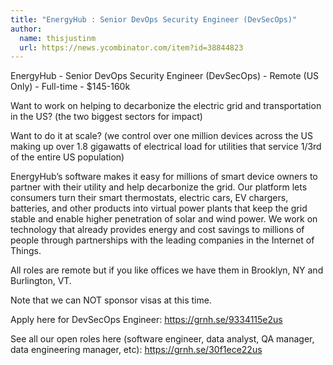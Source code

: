 ```yaml
---
title: "EnergyHub : Senior DevOps Security Engineer (DevSecOps)"
author:
  name: thisjustinm
  url: https://news.ycombinator.com/item?id=38844823
---
```

EnergyHub - Senior DevOps Security Engineer (DevSecOps) - Remote (US Only) - Full-time - $145-160k

Want to work on helping to decarbonize the electric grid and transportation in the US? (the two biggest sectors for impact)

Want to do it at scale? (we control over one million devices across the US making up over 1.8 gigawatts of electrical load for utilities that service 1&#x2F;3rd of the entire US population)

EnergyHub’s software makes it easy for millions of smart device owners to partner with their utility and help decarbonize the grid. Our platform lets consumers turn their smart thermostats, electric cars, EV chargers, batteries, and other products into virtual power plants that keep the grid stable and enable higher penetration of solar and wind power. We work on technology that already provides energy and cost savings to millions of people through partnerships with the leading companies in the Internet of Things.

All roles are remote but if you like offices we have them in Brooklyn, NY and Burlington, VT.

Note that we can NOT sponsor visas at this time.

Apply here for DevSecOps Engineer: <a href="https:&#x2F;&#x2F;grnh.se&#x2F;9334115e2us" rel="nofollow">https:&#x2F;&#x2F;grnh.se&#x2F;9334115e2us</a>

See all our open roles here (software engineer, data analyst, QA manager, data engineering manager, etc): <a href="https:&#x2F;&#x2F;grnh.se&#x2F;30f1ece22us" rel="nofollow">https:&#x2F;&#x2F;grnh.se&#x2F;30f1ece22us</a>
